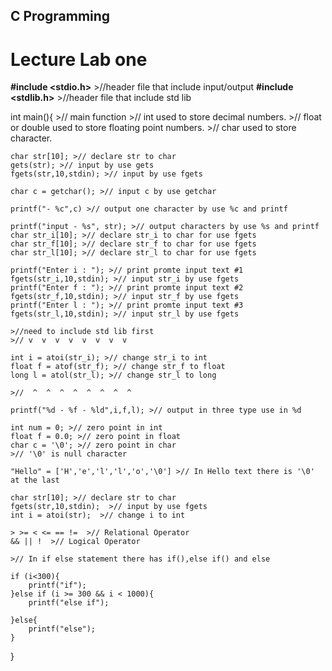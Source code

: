 ## C Programming
# Lecture Lab one
**#include <stdio.h>**  >//header file that include input/output
**#include <stdlib.h>**  >//header file that include std lib

int main(){  >// main function
    >// int used to store decimal numbers.
    >// float or double used to store floating point numbers.
    >// char used to store character.

    char str[10]; >// declare str to char
    gets(str); >// input by use gets
    fgets(str,10,stdin); >// input by use fgets

    char c = getchar(); >// input c by use getchar

    printf("- %c",c) >// output one character by use %c and printf

    printf("input - %s", str); >// output characters by use %s and printf
    char str_i[10]; >// declare str_i to char for use fgets
    char str_f[10]; >// declare str_f to char for use fgets
    char str_l[10]; >// declare str_l to char for use fgets

    printf("Enter i : "); >// print promte input text #1
    fgets(str_i,10,stdin); >// input str_i by use fgets
    printf("Enter f : "); >// print promte input text #2
    fgets(str_f,10,stdin); >// input str_f by use fgets
    printf("Enter l : "); >// print promte input text #3
    fgets(str_l,10,stdin); >// input str_l by use fgets

    >//need to include std lib first
    >// v  v  v  v  v  v  v  v  

    int i = atoi(str_i); >// change str_i to int
    float f = atof(str_f); >// change str_f to float
    long l = atol(str_l); >// change str_l to long

    >//  ^  ^  ^  ^  ^  ^  ^  ^

    printf("%d - %f - %ld",i,f,l); >// output in three type use in %d

    int num = 0; >// zero point in int
    float f = 0.0; >// zero point in float
    char c = '\0'; >// zero point in char
    >// '\0' is null character

    "Hello" = ['H','e','l','l','o','\0'] >// In Hello text there is '\0' at the last

    char str[10]; >// declare str to char
    fgets(str,10,stdin);  >// input by use fgets
    int i = atoi(str);  >// change i to int

    > >= < <= == !=  >// Relational Operator
    && || !  >// Logical Operator

    >// In if else statement there has if(),else if() and else

    if (i<300){
        printf("if");
    }else if (i >= 300 && i < 1000){
        printf("else if");

    }else{
        printf("else");
    }    
}